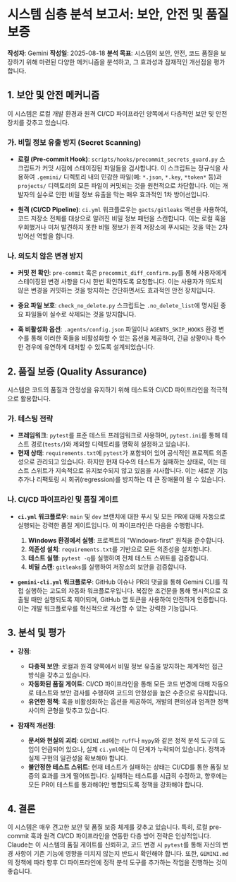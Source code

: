 # 시스템 심층 분석 보고서: 보안, 안전 및 품질 보증

**작성자**: Gemini
**작성일**: 2025-08-18
**분석 목표**: 시스템의 보안, 안전, 코드 품질을 보장하기 위해 마련된 다양한 메커니즘을 분석하고, 그 효과성과 잠재적인 개선점을 평가합니다.

## 1. 보안 및 안전 메커니즘

이 시스템은 로컬 개발 환경과 원격 CI/CD 파이프라인 양쪽에서 다층적인 보안 및 안전 장치를 갖추고 있습니다.

### 가. 비밀 정보 유출 방지 (Secret Scanning)

-   **로컬 (Pre-commit Hook)**: `scripts/hooks/precommit_secrets_guard.py` 스크립트가 커밋 시점에 스테이징된 파일들을 검사합니다. 이 스크립트는 정규식을 사용하여 `.gemini/` 디렉토리 내의 민감한 파일(예: `*.json`, `*.key`, `*token*` 등)과 `projects/` 디렉토리의 모든 파일이 커밋되는 것을 원천적으로 차단합니다. 이는 개발자의 실수로 인한 비밀 정보 유출을 막는 매우 효과적인 1차 방어선입니다.

-   **원격 (CI/CD Pipeline)**: `ci.yml` 워크플로우는 `gacts/gitleaks` 액션을 사용하여, 코드 저장소 전체를 대상으로 알려진 비밀 정보 패턴을 스캔합니다. 이는 로컬 훅을 우회했거나 미처 발견하지 못한 비밀 정보가 원격 저장소에 푸시되는 것을 막는 2차 방어선 역할을 합니다.

### 나. 의도치 않은 변경 방지

-   **커밋 전 확인**: `pre-commit` 훅은 `precommit_diff_confirm.py`를 통해 사용자에게 스테이징된 변경 사항을 다시 한번 확인하도록 요청합니다. 이는 사용자가 의도치 않은 변경을 커밋하는 것을 방지하는 간단하면서도 효과적인 안전 장치입니다.

-   **중요 파일 보호**: `check_no_delete.py` 스크립트는 `.no_delete_list`에 명시된 중요 파일들이 실수로 삭제되는 것을 방지합니다.

-   **훅 비활성화 옵션**: `.agents/config.json` 파일이나 `AGENTS_SKIP_HOOKS` 환경 변수를 통해 이러한 훅들을 비활성화할 수 있는 옵션을 제공하여, 긴급 상황이나 특수한 경우에 유연하게 대처할 수 있도록 설계되었습니다.

## 2. 품질 보증 (Quality Assurance)

시스템은 코드의 품질과 안정성을 유지하기 위해 테스트와 CI/CD 파이프라인을 적극적으로 활용합니다.

### 가. 테스팅 전략

-   **프레임워크**: `pytest`를 표준 테스트 프레임워크로 사용하며, `pytest.ini`를 통해 테스트 경로(`tests/`)와 제외할 디렉토리를 명확히 설정하고 있습니다.
-   **현재 상태**: `requirements.txt`에 `pytest`가 포함되어 있어 공식적인 프로젝트 의존성으로 관리되고 있습니다. 하지만 현재 다수의 테스트가 실패하는 상태로, 이는 테스트 스위트가 지속적으로 유지보수되지 않고 있음을 시사합니다. 이는 새로운 기능 추가나 리팩토링 시 회귀(regression)를 방지하는 데 큰 장애물이 될 수 있습니다.

### 나. CI/CD 파이프라인 및 품질 게이트

-   **`ci.yml` 워크플로우**: `main` 및 `dev` 브랜치에 대한 푸시 및 모든 PR에 대해 자동으로 실행되는 강력한 품질 게이트입니다. 이 파이프라인은 다음을 수행합니다.
    1.  **Windows 환경에서 실행**: 프로젝트의 "Windows-first" 원칙을 준수합니다.
    2.  **의존성 설치**: `requirements.txt`를 기반으로 모든 의존성을 설치합니다.
    3.  **테스트 실행**: `pytest -q`를 실행하여 전체 테스트 스위트를 검증합니다.
    4.  **비밀 스캔**: `gitleaks`를 실행하여 저장소의 보안을 검증합니다.

-   **`gemini-cli.yml` 워크플로우**: GitHub 이슈나 PR의 댓글을 통해 Gemini CLI를 직접 실행하는 고도의 자동화 워크플로우입니다. 복잡한 조건문을 통해 명시적으로 호출될 때만 실행되도록 제어되며, GitHub 앱 토큰을 사용하여 안전하게 인증합니다. 이는 개발 워크플로우를 혁신적으로 개선할 수 있는 강력한 기능입니다.

## 3. 분석 및 평가

-   **강점**:
    -   **다층적 보안**: 로컬과 원격 양쪽에서 비밀 정보 유출을 방지하는 체계적인 접근 방식을 갖추고 있습니다.
    -   **자동화된 품질 게이트**: CI/CD 파이프라인을 통해 모든 코드 변경에 대해 자동으로 테스트와 보안 검사를 수행하여 코드의 안정성을 높은 수준으로 유지합니다.
    -   **유연한 정책**: 훅을 비활성화하는 옵션을 제공하여, 개발의 편의성과 엄격한 정책 사이의 균형을 맞추고 있습니다.

-   **잠재적 개선점**:
    -   **문서와 현실의 괴리**: `GEMINI.md`에는 `ruff`나 `mypy`와 같은 정적 분석 도구의 도입이 언급되어 있으나, 실제 `ci.yml`에는 이 단계가 누락되어 있습니다. 정책과 실제 구현의 일관성을 확보해야 합니다.
    -   **불안정한 테스트 스위트**: 현재 테스트가 실패하는 상태는 CI/CD를 통한 품질 보증의 효과를 크게 떨어뜨립니다. 실패하는 테스트를 시급히 수정하고, 향후에는 모든 PR이 테스트를 통과해야만 병합되도록 정책을 강화해야 합니다.

## 4. 결론

이 시스템은 매우 견고한 보안 및 품질 보증 체계를 갖추고 있습니다. 특히, 로컬 pre-commit 훅과 원격 CI/CD 파이프라인을 연동한 다층 방어 전략은 인상적입니다. Claude는 이 시스템의 품질 게이트를 신뢰하고, 코드 변경 시 `pytest`를 통해 자신의 변경 사항이 기존 기능에 영향을 미치지 않는지 반드시 확인해야 합니다. 또한, `GEMINI.md`의 정책에 따라 향후 CI 파이프라인에 정적 분석 도구를 추가하는 작업을 진행하는 것이 좋습니다.
